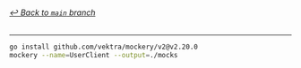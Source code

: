 ###### [_↩ Back to `main` branch_](https://github.com/cuongpiger/golang)

<hr>

```bash
go install github.com/vektra/mockery/v2@v2.20.0
mockery --name=UserClient --output=./mocks

```